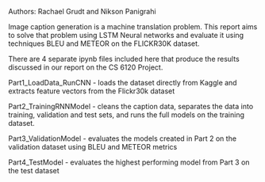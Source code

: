 Authors: Rachael Grudt and Nikson Panigrahi

Image caption generation is a machine translation problem. This report aims to solve that problem using
LSTM Neural networks and evaluate it using techniques BLEU and METEOR on the FLICKR30K dataset.

There are 4 separate ipynb files included here that produce the results discussed in our report on the CS 6120 Project. 

Part1_LoadData_RunCNN -  loads the dataset directly from Kaggle and extracts feature vectors from the Flickr30k dataset

Part2_TrainingRNNModel -  cleans the caption data, separates the data into training, validation and test sets, and runs the full models on the training dataset. 

Part3_ValidationModel - evaluates the models created in Part 2 on the validation dataset using BLEU and METEOR metrics

Part4_TestModel - evaluates the highest performing model from Part 3 on the test dataset
